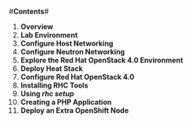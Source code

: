 #**Contents**#

1. **Overview**
2. **Lab Environment**
3. **Configure Host Networking**
4. **Configure Neutron Networking**
5. **Explore the Red Hat OpenStack 4.0 Environment**
6. **Deploy Heat Stack**
7. **Configure Red Hat OpenStack 4.0**
8. **Installing RHC Tools**
9. **Using *rhc setup***
10. **Creating a PHP Application**
11. **Deploy an Extra OpenShift Node**

<!--BREAK-->



